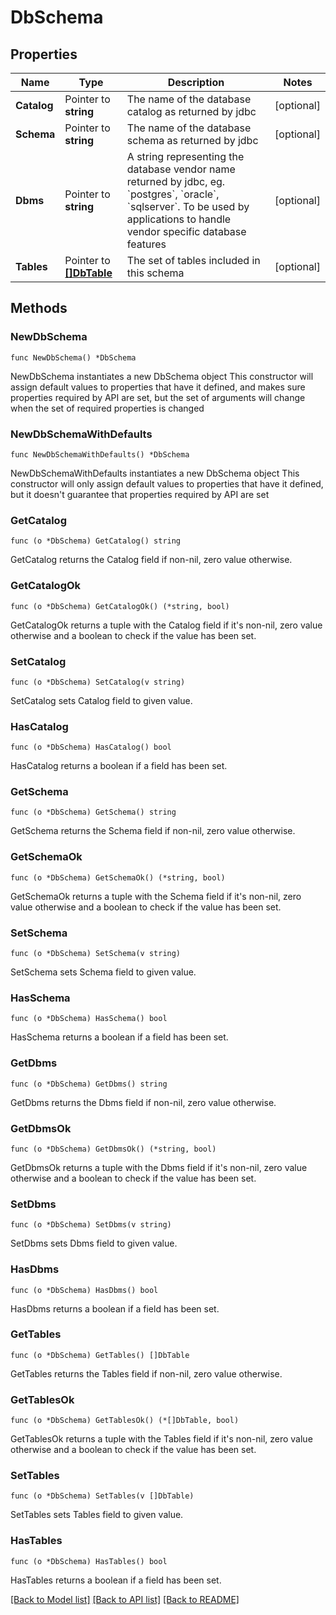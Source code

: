 # DbSchema

## Properties

Name | Type | Description | Notes
------------ | ------------- | ------------- | -------------
**Catalog** | Pointer to **string** | The name of the database catalog as returned by jdbc | [optional] 
**Schema** | Pointer to **string** | The name of the database schema as returned by jdbc | [optional] 
**Dbms** | Pointer to **string** | A string representing the database vendor name returned by jdbc, eg. &#x60;postgres&#x60;, &#x60;oracle&#x60;, &#x60;sqlserver&#x60;. To be used by applications to handle vendor specific database features | [optional] 
**Tables** | Pointer to [**[]DbTable**](DbTable.md) | The set of tables included in this schema | [optional] 

## Methods

### NewDbSchema

`func NewDbSchema() *DbSchema`

NewDbSchema instantiates a new DbSchema object
This constructor will assign default values to properties that have it defined,
and makes sure properties required by API are set, but the set of arguments
will change when the set of required properties is changed

### NewDbSchemaWithDefaults

`func NewDbSchemaWithDefaults() *DbSchema`

NewDbSchemaWithDefaults instantiates a new DbSchema object
This constructor will only assign default values to properties that have it defined,
but it doesn't guarantee that properties required by API are set

### GetCatalog

`func (o *DbSchema) GetCatalog() string`

GetCatalog returns the Catalog field if non-nil, zero value otherwise.

### GetCatalogOk

`func (o *DbSchema) GetCatalogOk() (*string, bool)`

GetCatalogOk returns a tuple with the Catalog field if it's non-nil, zero value otherwise
and a boolean to check if the value has been set.

### SetCatalog

`func (o *DbSchema) SetCatalog(v string)`

SetCatalog sets Catalog field to given value.

### HasCatalog

`func (o *DbSchema) HasCatalog() bool`

HasCatalog returns a boolean if a field has been set.

### GetSchema

`func (o *DbSchema) GetSchema() string`

GetSchema returns the Schema field if non-nil, zero value otherwise.

### GetSchemaOk

`func (o *DbSchema) GetSchemaOk() (*string, bool)`

GetSchemaOk returns a tuple with the Schema field if it's non-nil, zero value otherwise
and a boolean to check if the value has been set.

### SetSchema

`func (o *DbSchema) SetSchema(v string)`

SetSchema sets Schema field to given value.

### HasSchema

`func (o *DbSchema) HasSchema() bool`

HasSchema returns a boolean if a field has been set.

### GetDbms

`func (o *DbSchema) GetDbms() string`

GetDbms returns the Dbms field if non-nil, zero value otherwise.

### GetDbmsOk

`func (o *DbSchema) GetDbmsOk() (*string, bool)`

GetDbmsOk returns a tuple with the Dbms field if it's non-nil, zero value otherwise
and a boolean to check if the value has been set.

### SetDbms

`func (o *DbSchema) SetDbms(v string)`

SetDbms sets Dbms field to given value.

### HasDbms

`func (o *DbSchema) HasDbms() bool`

HasDbms returns a boolean if a field has been set.

### GetTables

`func (o *DbSchema) GetTables() []DbTable`

GetTables returns the Tables field if non-nil, zero value otherwise.

### GetTablesOk

`func (o *DbSchema) GetTablesOk() (*[]DbTable, bool)`

GetTablesOk returns a tuple with the Tables field if it's non-nil, zero value otherwise
and a boolean to check if the value has been set.

### SetTables

`func (o *DbSchema) SetTables(v []DbTable)`

SetTables sets Tables field to given value.

### HasTables

`func (o *DbSchema) HasTables() bool`

HasTables returns a boolean if a field has been set.


[[Back to Model list]](../README.md#documentation-for-models) [[Back to API list]](../README.md#documentation-for-api-endpoints) [[Back to README]](../README.md)


